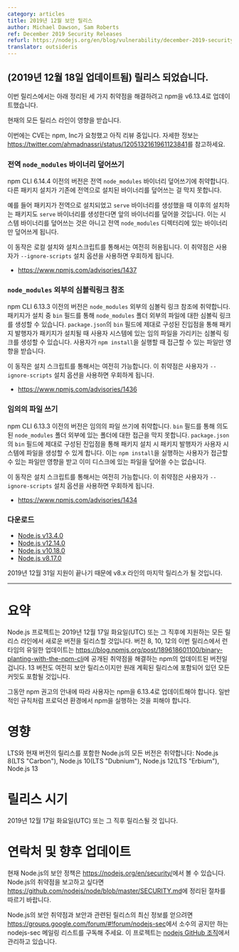 ```yaml
---
category: articles
title: 2019년 12월 보안 릴리스
author: Michael Dawson, Sam Roberts
ref: December 2019 Security Releases
refurl: https://nodejs.org/en/blog/vulnerability/december-2019-security-releases
translator: outsideris
---
```


<!--
## _(Update 18-December-2019)_ Releases available

These releases update npm to v6.13.4 to address three vulnerabilities described below.

All current release lines were affected.

At this time, CVEs have been requested by npm, Inc. and are pending review. See https://twitter.com/ahmadnassri/status/1205132161961123841 for more information.
-->

## (2019년 12월 18일 업데이트됨) 릴리스 되었습니다.

이번 릴리스에서는 아래 정리된 세 가지 취약점을 해결하려고 npm을 v6.13.4로 업데이트했습니다.

현재의 모든 릴리스 라인이 영향을 받습니다.

이번에는 CVE는 npm, Inc가 요청했고 아직 리뷰 중입니다. 자세한 정보는
<https://twitter.com/ahmadnassri/status/1205132161961123841>를 참고하세요.

<!--
### Global `node_modules` Binary Overwrite

Versions of the npm CLI prior to 6.13.4 are vulnerable to a Global `node_modules` Binary Overwrite. It fails to prevent existing globally-installed binaries to be overwritten by other package installations.

For example, if a package was installed globally and created a `serve` binary, any subsequent installs of packages that also create a `serve` binary would overwrite the first binary. This will not overwrite system binaries but only binaries put into the global `node_modules` directory.

This behavior is still allowed in local installations and also through install scripts. This vulnerability bypasses a user using the `--ignore-scripts` install option.

* https://www.npmjs.com/advisories/1437
-->

### 전역 `node_modules` 바이너리 덮어쓰기

npm CLI 6.14.4 이전의 버전은 전역 `node_modules` 바이너리 덮어쓰기에 취약합니다.
다른 패키지 설치가 기존에 전역으로 설치된 바이너리를 덮어쓰는 걸 막지 못합니다.

예를 들어 패키지가 전역으로 설치되었고 `serve` 바이너리를 생성했을 때 이후의 설치하는 패키지도
`serve` 바이너리를 생성한다면 앞의 바이너리를 덮어쓸 것입니다. 이는 시스템 바이너리를 덮어쓰는 것은
아니고 전역 `node_modules` 디렉터리에 있는 바이너리만 덮어쓰게 됩니다.

이 동작은 로컬 설치와 설치스크립트를 통해서는 여전히 허용됩니다. 이 취약점은 사용자가
`--ignore-scripts` 설치 옵션을 사용하면 우회하게 됩니다.

* <https://www.npmjs.com/advisories/1437>

<!--
### Symlink reference outside of `node_modules`

Versions of the npm CLI prior to 6.13.3 are vulnerable to a symlink reference outside of `node_modules`. It is possible for packages to create symlinks to files outside of the `node_modules` folder through the `bin` field upon installation. A properly constructed entry in the package.json `bin` field would allow a package publisher to create a symlink pointing to arbitrary files on a user’s system when the package is installed. Only files accessible by the user running the `npm install` are affected.

This behavior is still possible through install scripts. This vulnerability bypasses a user using the `--ignore-scripts` install option.

* https://www.npmjs.com/advisories/1436
-->

### `node_modules` 외부의 심볼릭링크 참조

npm CLI 6.13.3 이전의 버전은 `node_modules` 외부의 심볼릭 링크 참조에 취약합니다.
패키지가 설치 중 `bin` 필드를 통해 `node_modules` 폴더 외부의 파일에 대한 심볼릭 링크를
생성할 수 있습니다. `package.json`의 `bin` 필드에 제대로 구성된 진입점을 통해 패키지 발행자가
패키지가 설치될 때 사용자 시스템에 있는 임의 파일을 가리키는 심볼릭 링크를 생성할 수 있습니다.
사용자가 `npm install`을 실행할 때 접근할 수 있는 파일만 영향을 받습니다.

이 동작은 설치 스크립트를 통해서는 여전히 가능합니다. 이 취약점은 사용자가
`--ignore-scripts` 설치 옵션을 사용하면 우회하게 됩니다.

* <https://www.npmjs.com/advisories/1436>

<!--
### Arbitrary File Write

Versions of the npm CLI prior to 6.13.3 are vulnerable to an Arbitrary File Write. It fails to prevent access to folders outside of the intended `node_modules` folder through the `bin` field. A properly constructed entry in the `package.json` bin field would allow a package publisher to create files on a user's system when the package is installed. It is only possible to affect files that the user running `npm install` has access to and it is not possible to overwrite files that already exist on disk.

This behavior is still possible through install scripts. This vulnerability bypasses a user using the `--ignore-scripts` install option.

* https://www.npmjs.com/advisories/1434
-->

### 임의의 파일 쓰기

npm CLI 6.13.3 이전의 버전은 임의의 파일 쓰기에 취약합니다. `bin` 필드를 통해 의도된
`node_modules` 폴더 외부에 있는 폴더에 대한 접근을 막지 못합니다. `package.json`의
`bin` 필드에 제대로 구성된 진입점을 통해 패키지 설치 시 패키지 발행자가 사용자 시스템에 파일을
생성할 수 있게 합니다. 이는 `npm install`을 실행하는 사용자가 접근할 수 있는 파일만
영향을 받고 이미 디스크에 있는 파일을 덮어쓸 수는 없습니다.

이 동작은 설치 스크립트를 통해서는 여전히 가능합니다. 이 취약점은 사용자가
`--ignore-scripts` 설치 옵션을 사용하면 우회하게 됩니다.

* <https://www.npmjs.com/advisories/1434>

<!--
### Downloads

* [Node.js v13.4.0](https://nodejs.org/en/blog/release/v13.4.0/)
* [Node.js v12.14.0](https://nodejs.org/en/blog/release/v12.14.0/)
* [Node.js v10.18.0](https://nodejs.org/en/blog/release/v10.18.0/)
* [Node.js v8.17.0](https://nodejs.org/en/blog/release/v8.17.0/)

Please note that this will be the final release of the v8.x line as support ends after December 31st, 2019.

--------------------------------------
-->

### 다운로드

* [Node.js v13.4.0](https://nodejs.org/en/blog/release/v13.4.0/)
* [Node.js v12.14.0](https://nodejs.org/en/blog/release/v12.14.0/)
* [Node.js v10.18.0](https://nodejs.org/en/blog/release/v10.18.0/)
* [Node.js v8.17.0](https://nodejs.org/en/blog/release/v8.17.0/)

2019년 12월 31일 지원이 끝나기 때문에 v8.x 라인의 마지막 릴리스가 될 것입니다.

--------------------------------------

<!--
# Summary

The Node.js project will release new versions of all supported release lines on or shortly after Tuesday December 17, 2019 UTC. For versions 8, 10, and 12 the only update to the runtime in these releases will be an updated version of npm addressing the vulnerability announced in https://blog.npmjs.org/post/189618601100/binary-planting-with-the-npm-cli. Version 13, while still being a security release, will include all commits that were scheduled to be included in the originally scheduled release.

In the meantime, users should update to npm 6.13.4 by following the instructions provided in the npm advisory. As a general rule, avoid running npm in production environments.

# Impact

All versions of Node.js are vulnerable including the LTS and current releases: Node.js 8 (LTS "Carbon"), Node.js 10 (LTS "Dubnium") , Node.js 12 (LTS "Erbium"), and Node.js 13.
-->

# 요약

Node.js 프로젝트는 2019년 12월 17일 화요일(UTC) 또는 그 직후에 지원하는 모든 릴리스 라인에서 새로운 버전을 릴리스할 것입니다. 버전 8, 10, 12의 이번 릴리스에서 런타임의 유일한 업데이트는 <https://blog.npmjs.org/post/189618601100/binary-planting-with-the-npm-cli>에 공개된 취약점을 해결하는 npm의 업데이트된 버전일 겁니다. 13 버전도 여전히 보안 릴리스이지만 원래 계획된 릴리스에 포함되어 있던 모든 커밋도 포함될 것입니다.


그동안 npm 권고의 안내에 따라 사용자는 npm을 6.13.4로 업데이트해야 합니다. 일반적인 규칙처럼 프로덕션 환경에서 npm을 실행하는 것을 피해야 합니다.

# 영향

LTS와 현재 버전의 릴리스를 포함한 Node.js의 모든 버전은 취약합니다: Node.js 8(LTS "Carbon"), Node.js 10(LTS "Dubnium"), Node.js 12(LTS "Erbium"), Node.js 13

<!--
# Release timing

Releases will be available at, or shortly after, Tuesday, December 17, 2019 UTC.

# Contact and future updates

The current Node.js security policy can be found at https://nodejs.org/en/security/.  Please follow the process outlined in https://github.com/nodejs/node/blob/master/SECURITY.md if you wish to report a vulnerability in Node.js.

Subscribe to the low-volume announcement-only nodejs-sec mailing list at https://groups.google.com/forum/#!forum/nodejs-sec to stay up to date on security vulnerabilities and security-related releases of Node.js and the projects maintained in the nodejs GitHub organization.
-->

# 릴리스 시기

2019년 12월 17일 화요일(UTC) 또는 그 직후 릴리스될 것 입니다.

# 연락처 및 향후 업데이트

현재 Node.js의 보안 정책은 <https://nodejs.org/en/security/>에서 볼 수 있습니다.
Node.js의 취약점을 보고하고 싶다면
<https://github.com/nodejs/node/blob/master/SECURITY.md>에 정리된 절차를 따르기 바랍니다.

Node.js의 보안 취약점과 보안과 관련된 릴리스의 최신 정보를 얻으려면
<https://groups.google.com/forum/#!forum/nodejs-sec>에서 소수의 공지만 하는
nodejs-sec 메일링 리스트를 구독해 주세요. 이 프로젝트는
[nodejs GitHub 조직](https://github.com/nodejs/)에서 관리하고 있습니다.

